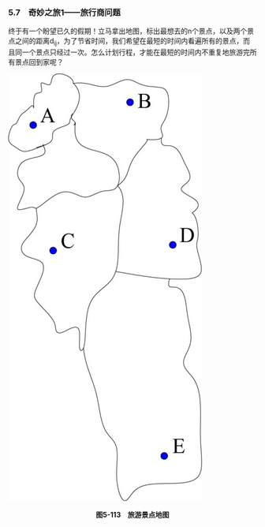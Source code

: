 ### 5.7　奇妙之旅1——旅行商问题

终于有一个盼望已久的假期！立马拿出地图，标出最想去的n个景点，以及两个景点之间的距离d<sub class="my_markdown">ij</sub>，为了节省时间，我们希望在最短的时间内看遍所有的景点，而且同一个景点只经过一次。怎么计划行程，才能在最短的时间内不重复地旅游完所有景点回到家呢？

![673.jpg](../images/673.jpg)
<center class="my_markdown"><b class="my_markdown">图5-113　旅游景点地图</b></center>

